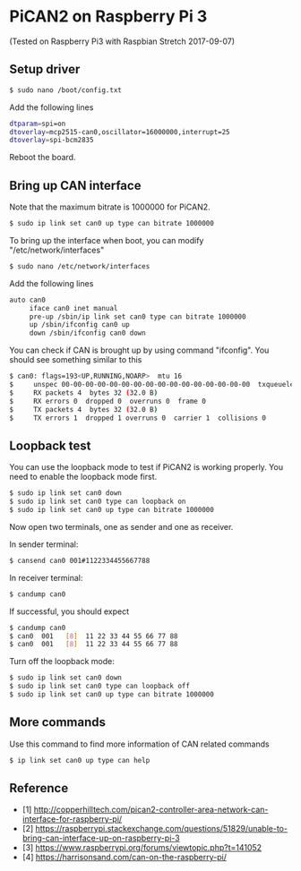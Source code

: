 # PiCAN2 on Raspberry Pi 3

(Tested on Raspberry Pi3 with Raspbian Stretch 2017-09-07)

## Setup driver

```bash
$ sudo nano /boot/config.txt
```

Add the following lines

```bash
dtparam=spi=on
dtoverlay=mcp2515-can0,oscillator=16000000,interrupt=25
dtoverlay=spi-bcm2835
```

Reboot the board.

## Bring up CAN interface

Note that the maximum bitrate is 1000000 for PiCAN2.

```bash
$ sudo ip link set can0 up type can bitrate 1000000
```

To bring up the interface when boot, you can modify "/etc/network/interfaces"

```bash
$ sudo nano /etc/network/interfaces
```

Add the following lines

```bash
auto can0
     iface can0 inet manual
     pre-up /sbin/ip link set can0 type can bitrate 1000000 
     up /sbin/ifconfig can0 up
     down /sbin/ifconfig can0 down
```

You can check if CAN is brought up by using command "ifconfig". You should see something similar to this

```bash
$ can0: flags=193<UP,RUNNING,NOARP>  mtu 16
$     unspec 00-00-00-00-00-00-00-00-00-00-00-00-00-00-00-00  txqueuelen 10  (UNSPEC)
$     RX packets 4  bytes 32 (32.0 B)
$     RX errors 0  dropped 0  overruns 0  frame 0
$     TX packets 4  bytes 32 (32.0 B)
$     TX errors 1  dropped 1 overruns 0  carrier 1  collisions 0
```

## Loopback test

You can use the loopback mode to test if PiCAN2 is working properly. You need to enable the loopback mode first.

```bash
$ sudo ip link set can0 down
$ sudo ip link set can0 type can loopback on
$ sudo ip link set can0 up type can bitrate 1000000
```

Now open two terminals, one as sender and one as receiver.

In sender terminal:

```bash
$ cansend can0 001#1122334455667788
```

In receiver terminal:

```bash
$ candump can0
```

If successful, you should expect

```bash
$ candump can0
$ can0  001   [8]  11 22 33 44 55 66 77 88
$ can0  001   [8]  11 22 33 44 55 66 77 88
```

Turn off the loopback mode:

```bash
$ sudo ip link set can0 down
$ sudo ip link set can0 type can loopback off
$ sudo ip link set can0 up type can bitrate 1000000
```

## More commands

Use this command to find more information of CAN related commands

```bash
$ ip link set can0 up type can help
```

## Reference

* [1] http://copperhilltech.com/pican2-controller-area-network-can-interface-for-raspberry-pi/
* [2] https://raspberrypi.stackexchange.com/questions/51829/unable-to-bring-can-interface-up-on-raspberry-pi-3
* [3] https://www.raspberrypi.org/forums/viewtopic.php?t=141052
* [4] https://harrisonsand.com/can-on-the-raspberry-pi/
